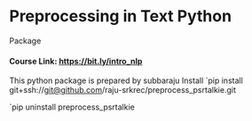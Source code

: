 # Preprocessing in Text Python
Package

#### Course Link: https://bit.ly/intro_nlp

This python package is prepared by subbaraju
Install
`pip install git+ssh://git@github.com/raju-srkrec/preprocess_psrtalkie.git

`pip uninstall preprocess_psrtalkie
